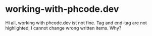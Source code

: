# working-with-phcode.dev
Hi all, working with phcode.dev ist not fine. Tag and end-tag are not highlighted, I cannot change wrong written items. Why?

